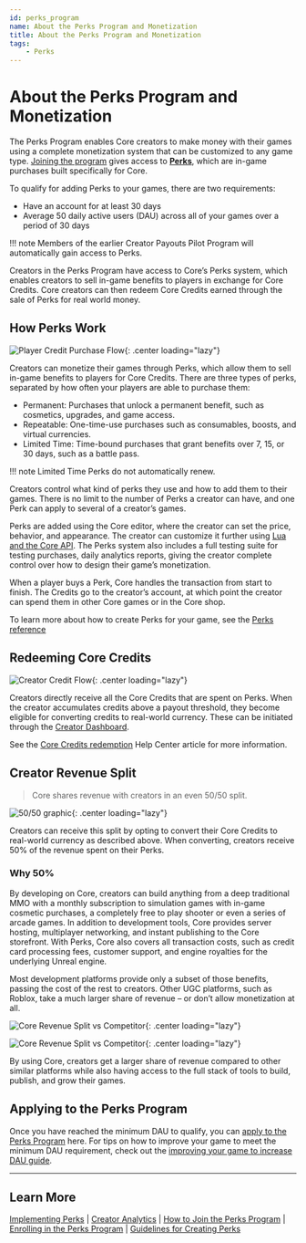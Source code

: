 ```yaml
---
id: perks_program
name: About the Perks Program and Monetization
title: About the Perks Program and Monetization
tags:
    - Perks
---
```


<style>
.md-typeset img {
    max-width: 100% !important;
}
</style>

# About the Perks Program and Monetization

The Perks Program enables Core creators to make money with their games using a complete monetization system that can be customized to any game type. [Joining the program](joining_perks.md) gives access to [**Perks**](perks.md), which are in-game purchases built specifically for Core.

To qualify for adding Perks to your games, there are two requirements:

- Have an account for at least 30 days
- Average 50 daily active users (DAU) across all of your games over a period of 30 days

!!! note
    Members of the earlier Creator Payouts Pilot Program will automatically gain access to Perks.

Creators in the Perks Program have access to Core’s Perks system, which enables creators to sell in-game benefits to players in exchange for Core Credits. Core creators can then redeem Core Credits earned through the sale of Perks for real world money.

## How Perks Work

![Player Credit Purchase Flow](../img/Perks/Perks_PlayerPurchaseFlow.png){: .center loading="lazy"}

Creators can monetize their games through Perks, which allow them to sell in-game benefits to players for Core Credits. There are three types of perks, separated by how often your players are able to purchase them:

- Permanent: Purchases that unlock a permanent benefit, such as cosmetics, upgrades, and game access.
- Repeatable: One-time-use purchases such as consumables, boosts, and virtual currencies.
- Limited Time: Time-bound purchases that grant benefits over 7, 15, or 30 days, such as a battle pass.

!!! note
    Limited Time Perks do not automatically renew.

Creators control what kind of perks they use and how to add them to their games. There is no limit to the number of Perks a creator can have, and one Perk can apply to several of a creator’s games.

Perks are added using the Core editor, where the creator can set the price, behavior, and appearance. The creator can customize it further using [Lua and the Core API](https://docs.coregames.com/core_api/#player). The Perks system also includes a full testing suite for testing purchases, daily analytics reports, giving the creator complete control over how to design their game’s monetization.

When a player buys a Perk, Core handles the transaction from start to finish. The Credits go to the creator’s account, at which point the creator can spend them in other Core games or in the Core shop.

To learn more about how to create Perks for your game, see the [Perks reference](perks.md)

## Redeeming Core Credits

![Creator Credit Flow](../img/Perks/Perks_CreatorCreditFlow.png){: .center loading="lazy"}

Creators directly receive all the Core Credits that are spent on Perks. When the creator accumulates credits above a payout threshold, they become eligible for converting credits to real-world currency. These can be initiated through the [Creator Dashboard](https://www.coregames.com/create/dashboard).

See the [Core Credits redemption](https://support.coregames.com/hc/en-us/articles/1500000063422-Earned-vs-Purchased-Core-Credits) Help Center article for more information.

## Creator Revenue Split

> Core shares revenue with creators in an even 50/50 split.

![50/50 graphic](../img/Perks/Perks_FiftyFifty.png){: .center loading="lazy"}

Creators can receive this split by opting to convert their Core Credits to real-world currency as described above. When converting, creators receive 50% of the revenue spent on their Perks.

### Why 50%

By developing on Core, creators can build anything from a deep traditional MMO with a monthly subscription to simulation games with in-game cosmetic purchases, a completely free to play shooter or even a series of arcade games. In addition to development tools, Core provides server hosting, multiplayer networking, and instant publishing to the Core storefront. With Perks, Core also covers all transaction costs, such as credit card processing fees, customer support, and engine royalties for the underlying Unreal engine.

Most development platforms provide only a subset of those benefits, passing the cost of the rest to creators. Other UGC platforms, such as Roblox, take a much larger share of revenue – or don’t allow monetization at all.

![Core Revenue Split vs Competitor](../img/Perks/Perks_CoreRoblox.png){: .center loading="lazy"}

![Core Revenue Split vs Competitor](../img/Perks/Perks_PlatformCostChart.png){: .center loading="lazy"}

By using Core, creators get a larger share of revenue compared to other similar platforms while also having access to the full stack of tools to build, publish, and grow their games.

## Applying to the Perks Program

Once you have reached the minimum DAU to qualify, you can [apply to the Perks Program](joining_perks.md) here. For tips on how to improve your game to meet the minimum DAU requirement, check out the [improving your game to increase DAU guide](https://docs.coregames.com/tutorials/improving_your_game/).

---

## Learn More

[Implementing Perks](perks.md) | [Creator Analytics](creator_analytics.md) | [How to Join the Perks Program](https://support.coregames.com/hc/en-us/articles/1500000063182-How-to-Join-the-Perks-Program) | [Enrolling in the Perks Program](https://support.coregames.com/hc/en-us/articles/1500000063581-Enrolling-in-the-Perks-Program) | [Guidelines for Creating Perks](perks_rules.md)
